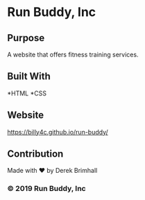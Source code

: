 # Run Buddy, Inc

## Purpose
A website that offers fitness training services.

## Built With
*HTML
*CSS

## Website
https://billy4c.github.io/run-buddy/

## Contribution
Made with ❤️ by Derek Brimhall

### &copy;  2019 Run Buddy, Inc
